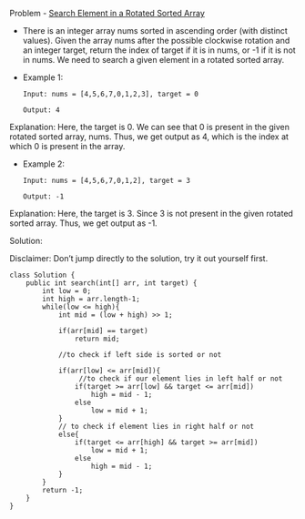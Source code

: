 Problem - [Search Element in a Rotated Sorted Array](https://leetcode.com/problems/search-in-rotated-sorted-array/)

- There is an integer array nums sorted in ascending order (with distinct values). Given the array nums after the possible clockwise rotation and an integer target, return the index of target if it is in nums, or -1 if it is not in nums. We need to search a given element in a rotated sorted array.

- Example 1:

      Input: nums = [4,5,6,7,0,1,2,3], target = 0

      Output: 4

Explanation: Here, the target is 0. We can see that 0 is present in the given rotated sorted array, nums. Thus, we get output as 4, which is the index at which 0 is present in the array.

- Example 2:

      Input: nums = [4,5,6,7,0,1,2], target = 3

      Output: -1 

Explanation: Here, the target is 3. Since 3 is not present in the given rotated sorted array. Thus, we get output as -1.

Solution:

Disclaimer: Don’t jump directly to the solution, try it out yourself first.

```
class Solution {
    public int search(int[] arr, int target) {
        int low = 0; 
        int high = arr.length-1;
        while(low <= high){
            int mid = (low + high) >> 1;
            
            if(arr[mid] == target)
                return mid;
            
            //to check if left side is sorted or not
            
            if(arr[low] <= arr[mid]){
                 //to check if our element lies in left half or not
                if(target >= arr[low] && target <= arr[mid])
                    high = mid - 1;
                else
                    low = mid + 1;
            }
            // to check if element lies in right half or not
            else{
                if(target <= arr[high] && target >= arr[mid])
                    low = mid + 1;
                else
                    high = mid - 1;
            }
        }
        return -1;
    }
}
```
